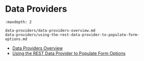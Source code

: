 # Data Providers

```{toctree}
:maxdepth: 2

data-providers/data-providers-overview.md
data-providers/using-the-rest-data-provider-to-populate-form-options.md
```

- [Data Providers Overview](./data-providers/data-providers-overview.md)
- [Using the REST Data Provider to Populate Form Options](./data-providers/using-the-rest-data-provider-to-populate-form-options.md)
